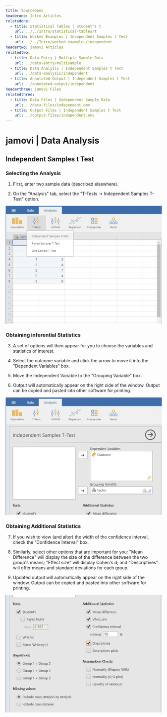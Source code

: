 ```yaml
---
title: Sourcebook
headerone: Intro Articles
relatedone:
  - title: Statistical Tables | Student's t
    url: ../../Intro/statistical-tables/t
  - title: Worked Examples | Independent Samples t Test
    url: ../../Intro/worked-examples/independent
headertwo: jamovi Articles
relatedtwo:
  - title: Data Entry | Multiple Sample Data
    url: ../data-entry/multisample
  - title: Data Analysis | Independent Samples t Test
    url: ../data-analysis/independent
  - title: Annotated Output | Independent Samples t Test
    url: ../annotated-output/independent
headerthree: jamovi Files
relatedthree:
  - title: Data Files | Independent Sample Data
    url: ../data-files/independent.omv
  - title: Output Files | Independent Samples t Test
    url: ../output-files/independent.omv
---
```


# jamovi | Data Analysis

## Independent Samples t Test 

### Selecting the Analysis

1. First, enter two sample data (described elsewhere). 

2. On the "Analysis" tab, select the "T-Tests → Independent Samples T-Test" option.

<p align="center"><kbd><img src="independent1.png"></kbd></p>

### Obtaining inferential Statistics

3. A set of options will then appear for you to choose the variables and statistics of interest.

4. Select the outcome variable and click the arrow to move it into the "Dependent Variables" box.

5. Move the Independent Variable to the "Grouping Variable" box. 

6. Output will automatically appear on the right side of the window. Output can be copied and pasted into other software for printing.

<p align="center"><kbd><img src="independent2.png"></kbd></p>

### Obtaining Additional Statistics

7. If you wish to view (and alter) the width of the confidence interval, check the "Confidence Interval" box. 

8. Similarly, select other options that are important for you: "Mean Difference" will display the size of the difference between the two group's means; "Effect size" will display Cohen's d; and "Descriptives" will offer means and standard deviations for each group. 

9. Updated output will automatically appear on the right side of the window. Output can be copied and pasted into other software for printing.

<p align="center"><kbd><img src="independent3.png"></kbd></p>
